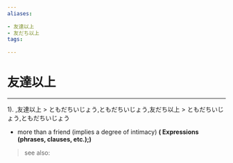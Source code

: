 ```yaml
---
aliases:
    
- 友達以上
- 友だち以上
tags:
    
---
```


# 友達以上
---
1).
,友達以上 > ともだちいじょう,ともだちいじょう,友だち以上 > ともだちいじょう,ともだちいじょう

- more than a friend (implies a degree of intimacy)
**( Expressions (phrases, clauses, etc.);)**
> see also: 
            